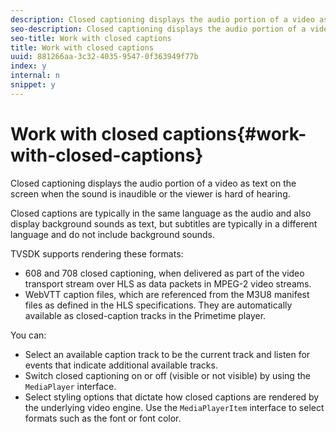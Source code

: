 ```yaml
---
description: Closed captioning displays the audio portion of a video as text on the screen when the sound is inaudible or the viewer is hard of hearing.
seo-description: Closed captioning displays the audio portion of a video as text on the screen when the sound is inaudible or the viewer is hard of hearing.
seo-title: Work with closed captions
title: Work with closed captions
uuid: 881266aa-3c32-4035-9547-0f363949f77b
index: y
internal: n
snippet: y
---
```


# Work with closed captions{#work-with-closed-captions}

Closed captioning displays the audio portion of a video as text on the screen when the sound is inaudible or the viewer is hard of hearing.

Closed captions are typically in the same language as the audio and also display background sounds as text, but subtitles are typically in a different language and do not include background sounds.

TVSDK supports rendering these formats:

* 608 and 708 closed captioning, when delivered as part of the video transport stream over HLS as data packets in MPEG-2 video streams. 
* WebVTT caption files, which are referenced from the M3U8 manifest files as defined in the HLS specifications. They are automatically available as closed-caption tracks in the Primetime player.

You can:

* Select an available caption track to be the current track and listen for events that indicate additional available tracks. 
* Switch closed captioning on or off (visible or not visible) by using the `MediaPlayer` interface. 
* Select styling options that dictate how closed captions are rendered by the underlying video engine. Use the `MediaPlayerItem` interface to select formats such as the font or font color.

